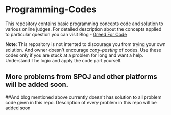# Programming-Codes

This repository contains basic programming concepts code and solution to various online judges.
For detailed description about the concepts applied to particular question you can visit Blog - [Greed For Code](http://greedforcode.blogspot.com)

**Note**: This repository is not intented to discourage you from trying your own solution. And owner doesn't encourage *copy-pasting* of codes. Use these codes only if you are stuck at a problem for long and want a help.
      Understand The logic and apply the code part yourself. 
      
## More problems from SPOJ and other platforms will be added soon. 
##And blog mentioned above currently doesn't has solution to all problem code given in this repo. Description of every problem in this repo will be added soon
